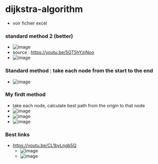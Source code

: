# dijkstra-algorithm

- voir fichier excel


### standard method 2 (better)
   - ![image](https://user-images.githubusercontent.com/21102151/163026415-ac5a6173-6bed-47d3-95eb-131cefbd5f70.png)
   - source : https://youtu.be/5GT5hYzjNoo
   - ![image](https://user-images.githubusercontent.com/21102151/163024147-fb29e96e-572d-40fe-8382-dbb829409e2a.png)

### Standard method : take each node from the start to the end
   - ![image](https://user-images.githubusercontent.com/21102151/162724380-ec759817-e547-4c6a-9127-52fc459f4a88.png)

### My firdt method
  - take each node, calculate best path from the origin to that node
  - ![image](https://user-images.githubusercontent.com/21102151/162714175-5406c274-6c7d-43f5-b201-6866f416092f.png)
  - ![image](https://user-images.githubusercontent.com/21102151/162715506-94150126-ac58-4f5e-b55d-1b6184e7c3e3.png)
  - ![image](https://user-images.githubusercontent.com/21102151/162716027-d7affec9-97ae-418d-8c8c-6ade494a2d65.png)




### Best links
   - https://youtu.be/CL1byLngb5Q
       - ![image](https://user-images.githubusercontent.com/21102151/162725210-c7ba28a9-319b-484c-828e-fdcc37a3c318.png)
       - ![image](https://user-images.githubusercontent.com/21102151/162725301-d50d9565-e706-4530-8e73-d66e7be9d4dd.png)
